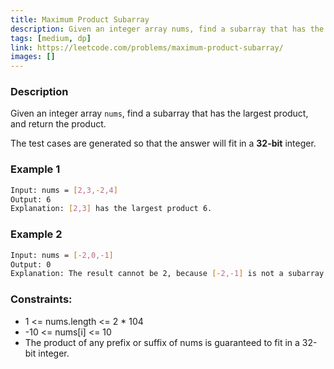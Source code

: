 ```yaml
---
title: Maximum Product Subarray
description: Given an integer array nums, find a subarray that has the largest product, and return the product.
tags: [medium, dp]
link: https://leetcode.com/problems/maximum-product-subarray/
images: []
---
```


### Description

Given an integer array `nums`, find a subarray that has the largest product, and return the product.

The test cases are generated so that the answer will fit in a **32-bit** integer.

### Example 1

```bash
Input: nums = [2,3,-2,4]
Output: 6
Explanation: [2,3] has the largest product 6.
```

### Example 2

```bash
Input: nums = [-2,0,-1]
Output: 0
Explanation: The result cannot be 2, because [-2,-1] is not a subarray.
```

### Constraints:

- 1 <= nums.length <= 2 * 104
- -10 <= nums[i] <= 10
- The product of any prefix or suffix of nums is guaranteed to fit in a 32-bit integer.
